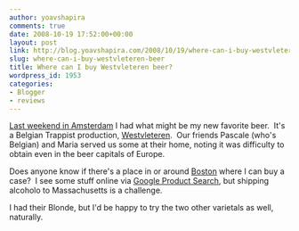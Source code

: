 ```yaml
---
author: yoavshapira
comments: true
date: 2008-10-19 17:52:00+00:00
layout: post
link: http://blog.yoavshapira.com/2008/10/19/where-can-i-buy-westvleteren-beer/
slug: where-can-i-buy-westvleteren-beer
title: Where can I buy Westvleteren beer?
wordpress_id: 1953
categories:
- Blogger
- reviews
---
```


[Last weekend in Amsterdam](http://yoavs.blogspot.com/2008/10/long-weekend-in-amsterdam.html) I had what might be my new favorite beer.  It's a Belgian Trappist production, [Westvleteren](http://en.wikipedia.org/wiki/Westvleteren_Brewery).  Our friends Pascale (who's Belgian) and Maria served us some at their home, noting it was difficulty to obtain even in the beer capitals of Europe.

  


Does anyone know if there's a place in or around [Boston](http://www.boston.com/) where I can buy a case?  I see some stuff online via [Google Product Search](http://www.google.com/products?hl=en&rlz=1C1GGLS_en-USUS291&resnum=0&q=westvleteren+beer&um=1&ie=UTF-8&sa=X&oi=product_result_group&resnum=1&ct=title), but shipping alcoholo to Massachusetts is a challenge.

  


I had their Blonde, but I'd be happy to try the two other varietals as well, naturally.
